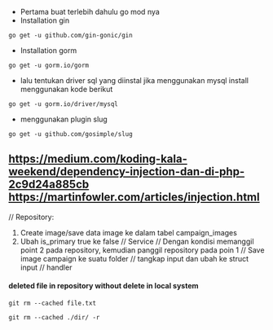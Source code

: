 - Pertama buat terlebih dahulu go mod nya
- Installation gin 

``go get -u github.com/gin-gonic/gin``

- Installation gorm 

``go get -u gorm.io/gorm``

- lalu tentukan driver sql yang diinstal jika menggunakan mysql install menggunakan kode berikut

``go get -u gorm.io/driver/mysql``

- menggunakan plugin slug

``go get -u github.com/gosimple/slug``

https://medium.com/koding-kala-weekend/dependency-injection-dan-di-php-2c9d24a885cb
https://martinfowler.com/articles/injection.html
--------------
// Repository:
1. Create image/save data image ke dalam tabel campaign_images
2. Ubah is_primary true ke false
   // Service // Dengan kondisi memanggil point 2 pada repository, kemudian panggil repository pada poin 1
   // Save image campaign ke suatu folder
   // tangkap input dan ubah ke struct input
   // handler

#### deleted file in repository without delete in local system

``git rm --cached file.txt``

``git rm --cached ./dir/ -r``
